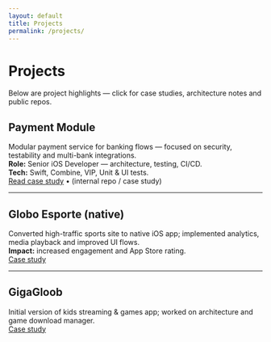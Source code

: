 ```yaml
---
layout: default
title: Projects
permalink: /projects/
---
```


# Projects

Below are project highlights — click for case studies, architecture notes and public repos.

## Payment Module
Modular payment service for banking flows — focused on security, testability and multi-bank integrations.  
**Role:** Senior iOS Developer — architecture, testing, CI/CD.  
**Tech:** Swift, Combine, VIP, Unit & UI tests.  
[Read case study](/projects/payment-module/) • (internal repo / case study)

---

## Globo Esporte (native)
Converted high-traffic sports site to native iOS app; implemented analytics, media playback and improved UI flows.  
**Impact:** increased engagement and App Store rating.  
[Case study](/projects/globo-esporte/)

---

## GigaGloob
Initial version of kids streaming & games app; worked on architecture and game download manager.  
[Case study](/projects/gigagloob/)
